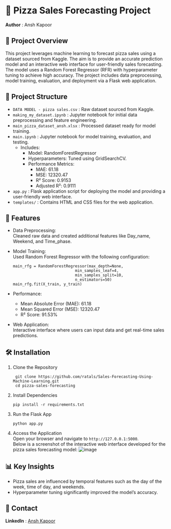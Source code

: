 # 🍕 Pizza Sales Forecasting Project <br>
**Author** : Ansh Kapoor <br>
## 📄 Project Overview
This project leverages machine learning to forecast pizza sales using a dataset sourced from Kaggle. The aim is to provide an accurate prediction model and an interactive web interface for user-friendly sales forecasting.<br> The model uses a Random Forest Regressor (RFR) with hyperparameter tuning to achieve high accuracy. The project includes data preprocessing, model training, evaluation, and deployment via a Flask web application.<br>

## 📂 Project Structure
- `DATA MODEL - pizza sales.csv` : Raw dataset sourced from Kaggle.
- `making_my_dataset.ipynb` : Jupyter notebook for initial data preprocessing and feature engineering.
- `main_pizza_dataset_ansh.xlsx` : Processed dataset ready for model training.
- `main.ipynb` : Jupyter notebook for model training, evaluation, and testing.
  - Includes:
    - Model: RandomForestRegressor
    - Hyperparameters: Tuned using GridSearchCV.
    - Performance Metrics:
      - MAE: 61.18
      - MSE: 12320.47
      - R² Score: 0.9153
      - Adjusted R²: 0.9111
- `app.py` : Flask application script for deploying the model and providing a user-friendly web interface.
- `templates/` : Contains HTML and CSS files for the web application.

## 🚀 Features
- Data Preprocessing:<br>
Cleaned raw data and created additional features like Day_name, Weekend, and Time_phase.

- Model Training:<br>
Used Random Forest Regressor with the following configuration:

      main_rfg = RandomForestRegressor(max_depth=None,  
                                 min_samples_leaf=4,  
                                 min_samples_split=10,  
                                 n_estimators=50)  
      main_rfg.fit(X_train, y_train)  
- Performance:
  - Mean Absolute Error (MAE): 61.18
  - Mean Squared Error (MSE): 12320.47
  - R² Score: 91.53%
- Web Application:<br>
Interactive interface where users can input data and get real-time sales predictions.


## 🛠️ Installation
1. Clone the Repository

        git clone https://github.com/ratals/Sales-Forecasting-Using-Machine-Learning.git
        cd pizza-sales-forecasting
2. Install Dependencies

       pip install -r requirements.txt
   
4. Run the Flask App

       python app.py
5. Access the Application<br>
Open your browser and navigate to `http://127.0.0.1:5000`.<br>
Below is a screenshot of the interactive web interface developed for the pizza sales forecasting model:
![image](https://github.com/user-attachments/assets/a2981ab2-1581-4270-8fd4-8cd633d2188d)


## 📊 Key Insights
- Pizza sales are influenced by temporal features such as the day of the week, time of day, and weekends.
- Hyperparameter tuning significantly improved the model’s accuracy.

## 📧 Contact
**LinkedIn** : [Ansh Kapoor](https://www.linkedin.com/in/ansh-kapoor-a153a8222/)

